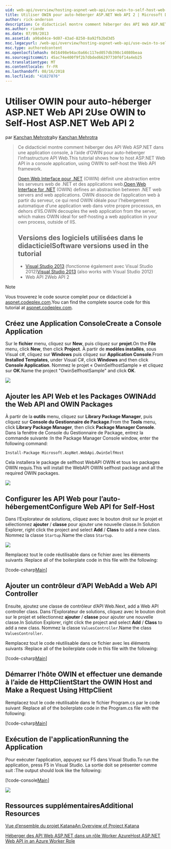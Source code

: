 ```yaml
---
uid: web-api/overview/hosting-aspnet-web-api/use-owin-to-self-host-web-api
title: Utiliser OWIN pour auto-héberger ASP.NET Web API 2 | Microsoft Docs
author: rick-anderson
description: Ce didacticiel montre comment héberger des API Web ASP.NET dans une application console, à l’aide d’OWIN pour auto-héberger l’infrastructure API Web. Open Web Interface pour .NET (OWIN) d...
ms.author: riande
ms.date: 07/09/2013
ms.assetid: a90a04ce-9d07-43ad-8250-8a92fb2bd3d5
msc.legacyurl: /web-api/overview/hosting-aspnet-web-api/use-owin-to-self-host-web-api
msc.type: authoredcontent
ms.openlocfilehash: 0d16498e94ac0a66c117ed057db398c14080beaa
ms.sourcegitcommit: 45ac74e400f9f2b7dbded66297730f6f14a4eb25
ms.translationtype: MT
ms.contentlocale: fr-FR
ms.lasthandoff: 08/16/2018
ms.locfileid: "41827876"
---
```

<a name="use-owin-to-self-host-aspnet-web-api-2"></a><span data-ttu-id="2fd8c-104">Utiliser OWIN pour auto-héberger ASP.NET Web API 2</span><span class="sxs-lookup"><span data-stu-id="2fd8c-104">Use OWIN to Self-Host ASP.NET Web API 2</span></span>
====================
<span data-ttu-id="2fd8c-105">par [Kanchan Mehrotra](https://twitter.com/kanchanmeh)</span><span class="sxs-lookup"><span data-stu-id="2fd8c-105">by [Kanchan Mehrotra](https://twitter.com/kanchanmeh)</span></span>

> <span data-ttu-id="2fd8c-106">Ce didacticiel montre comment héberger des API Web ASP.NET dans une application console, à l’aide d’OWIN pour auto-héberger l’infrastructure API Web.</span><span class="sxs-lookup"><span data-stu-id="2fd8c-106">This tutorial shows how to host ASP.NET Web API in a console application, using OWIN to self-host the Web API framework.</span></span>
> 
> <span data-ttu-id="2fd8c-107">[Open Web Interface pour .NET](http://owin.org) (OWIN) définit une abstraction entre les serveurs web de .NET et des applications web.</span><span class="sxs-lookup"><span data-stu-id="2fd8c-107">[Open Web Interface for .NET](http://owin.org) (OWIN) defines an abstraction between .NET web servers and web applications.</span></span> <span data-ttu-id="2fd8c-108">OWIN dissocie de l’application web à partir du serveur, ce qui rend OWIN idéale pour l’hébergement automatique d’une application web dans votre propre processus, en dehors d’IIS.</span><span class="sxs-lookup"><span data-stu-id="2fd8c-108">OWIN decouples the web application from the server, which makes OWIN ideal for self-hosting a web application in your own process, outside of IIS.</span></span>
> 
> ## <a name="software-versions-used-in-the-tutorial"></a><span data-ttu-id="2fd8c-109">Versions des logiciels utilisées dans le didacticiel</span><span class="sxs-lookup"><span data-stu-id="2fd8c-109">Software versions used in the tutorial</span></span>
> 
> 
> - <span data-ttu-id="2fd8c-110">[Visual Studio 2013](https://www.microsoft.com/visualstudio/eng/2013-downloads) (fonctionne également avec Visual Studio 2012)</span><span class="sxs-lookup"><span data-stu-id="2fd8c-110">[Visual Studio 2013](https://www.microsoft.com/visualstudio/eng/2013-downloads) (also works with Visual Studio 2012)</span></span>
> - <span data-ttu-id="2fd8c-111">Web API 2</span><span class="sxs-lookup"><span data-stu-id="2fd8c-111">Web API 2</span></span>


> [!NOTE]
> <span data-ttu-id="2fd8c-112">Vous trouverez le code source complet pour ce didacticiel à [aspnet.codeplex.com](https://aspnet.codeplex.com/SourceControl/latest#Samples/WebApi/OwinSelfhostSample/ReadMe.txt).</span><span class="sxs-lookup"><span data-stu-id="2fd8c-112">You can find the complete source code for this tutorial at [aspnet.codeplex.com](https://aspnet.codeplex.com/SourceControl/latest#Samples/WebApi/OwinSelfhostSample/ReadMe.txt).</span></span>


## <a name="create-a-console-application"></a><span data-ttu-id="2fd8c-113">Créez une Application Console</span><span class="sxs-lookup"><span data-stu-id="2fd8c-113">Create a Console Application</span></span>

<span data-ttu-id="2fd8c-114">Sur le **fichier** menu, cliquez sur **New**, puis cliquez sur **projet**.</span><span class="sxs-lookup"><span data-stu-id="2fd8c-114">On the **File** menu, click **New**, then click **Project**.</span></span> <span data-ttu-id="2fd8c-115">À partir de **modèles installés**, sous Visual c#, cliquez sur **Windows** puis cliquez sur **Application Console**.</span><span class="sxs-lookup"><span data-stu-id="2fd8c-115">From **Installed Templates**, under Visual C#, click **Windows** and then click **Console Application**.</span></span> <span data-ttu-id="2fd8c-116">Nommez le projet « OwinSelfhostSample » et cliquez sur **OK**.</span><span class="sxs-lookup"><span data-stu-id="2fd8c-116">Name the project "OwinSelfhostSample" and click **OK**.</span></span>

[![](use-owin-to-self-host-web-api/_static/image2.png)](use-owin-to-self-host-web-api/_static/image1.png)

## <a name="add-the-web-api-and-owin-packages"></a><span data-ttu-id="2fd8c-117">Ajouter les API Web et les Packages OWIN</span><span class="sxs-lookup"><span data-stu-id="2fd8c-117">Add the Web API and OWIN Packages</span></span>

<span data-ttu-id="2fd8c-118">À partir de la **outils** menu, cliquez sur **Library Package Manager**, puis cliquez sur **Console du Gestionnaire de Package**.</span><span class="sxs-lookup"><span data-stu-id="2fd8c-118">From the **Tools** menu, click **Library Package Manager**, then click **Package Manager Console**.</span></span> <span data-ttu-id="2fd8c-119">Dans la fenêtre de Console du Gestionnaire de Package, entrez la commande suivante :</span><span class="sxs-lookup"><span data-stu-id="2fd8c-119">In the Package Manager Console window, enter the following command:</span></span>

`Install-Package Microsoft.AspNet.WebApi.OwinSelfHost`

<span data-ttu-id="2fd8c-120">Cela installera le package de selfhost WebAPI OWIN et tous les packages OWIN requis.</span><span class="sxs-lookup"><span data-stu-id="2fd8c-120">This will install the WebAPI OWIN selfhost package and all the required OWIN packages.</span></span>

[![](use-owin-to-self-host-web-api/_static/image4.png)](use-owin-to-self-host-web-api/_static/image3.png)

## <a name="configure-web-api-for-self-host"></a><span data-ttu-id="2fd8c-121">Configurer les API Web pour l’auto-hébergement</span><span class="sxs-lookup"><span data-stu-id="2fd8c-121">Configure Web API for Self-Host</span></span>

<span data-ttu-id="2fd8c-122">Dans l’Explorateur de solutions, cliquez avec le bouton droit sur le projet et sélectionnez **ajouter** / **classe** pour ajouter une nouvelle classe.</span><span class="sxs-lookup"><span data-stu-id="2fd8c-122">In Solution Explorer, right click the project and select **Add** / **Class** to add a new class.</span></span> <span data-ttu-id="2fd8c-123">Nommez la classe `Startup`.</span><span class="sxs-lookup"><span data-stu-id="2fd8c-123">Name the class `Startup`.</span></span>

![](use-owin-to-self-host-web-api/_static/image5.png)

<span data-ttu-id="2fd8c-124">Remplacez tout le code réutilisable dans ce fichier avec les éléments suivants :</span><span class="sxs-lookup"><span data-stu-id="2fd8c-124">Replace all of the boilerplate code in this file with the following:</span></span>

[!code-csharp[Main](use-owin-to-self-host-web-api/samples/sample1.cs)]

## <a name="add-a-web-api-controller"></a><span data-ttu-id="2fd8c-125">Ajouter un contrôleur d’API Web</span><span class="sxs-lookup"><span data-stu-id="2fd8c-125">Add a Web API Controller</span></span>

<span data-ttu-id="2fd8c-126">Ensuite, ajoutez une classe de contrôleur d’API Web.</span><span class="sxs-lookup"><span data-stu-id="2fd8c-126">Next, add a Web API controller class.</span></span> <span data-ttu-id="2fd8c-127">Dans l’Explorateur de solutions, cliquez avec le bouton droit sur le projet et sélectionnez **ajouter** / **classe** pour ajouter une nouvelle classe.</span><span class="sxs-lookup"><span data-stu-id="2fd8c-127">In Solution Explorer, right click the project and select **Add** / **Class** to add a new class.</span></span> <span data-ttu-id="2fd8c-128">Nommez la classe `ValuesController`.</span><span class="sxs-lookup"><span data-stu-id="2fd8c-128">Name the class `ValuesController`.</span></span>

<span data-ttu-id="2fd8c-129">Remplacez tout le code réutilisable dans ce fichier avec les éléments suivants :</span><span class="sxs-lookup"><span data-stu-id="2fd8c-129">Replace all of the boilerplate code in this file with the following:</span></span>

[!code-csharp[Main](use-owin-to-self-host-web-api/samples/sample2.cs)]

## <a name="start-the-owin-host-and-make-a-request-using-httpclient"></a><span data-ttu-id="2fd8c-130">Démarrer l’hôte OWIN et effectuer une demande à l’aide de HttpClient</span><span class="sxs-lookup"><span data-stu-id="2fd8c-130">Start the OWIN Host and Make a Request Using HttpClient</span></span>

<span data-ttu-id="2fd8c-131">Remplacez tout le code réutilisable dans le fichier Program.cs par le code suivant :</span><span class="sxs-lookup"><span data-stu-id="2fd8c-131">Replace all of the boilerplate code in the Program.cs file with the following:</span></span>

[!code-csharp[Main](use-owin-to-self-host-web-api/samples/sample3.cs)]

## <a name="running-the-application"></a><span data-ttu-id="2fd8c-132">Exécution de l'application</span><span class="sxs-lookup"><span data-stu-id="2fd8c-132">Running the Application</span></span>

<span data-ttu-id="2fd8c-133">Pour exécuter l’application, appuyez sur F5 dans Visual Studio.</span><span class="sxs-lookup"><span data-stu-id="2fd8c-133">To run the application, press F5 in Visual Studio.</span></span> <span data-ttu-id="2fd8c-134">La sortie doit se présenter comme suit :</span><span class="sxs-lookup"><span data-stu-id="2fd8c-134">The output should look like the following:</span></span>

[!code-console[Main](use-owin-to-self-host-web-api/samples/sample4.cmd)]

![](use-owin-to-self-host-web-api/_static/image6.png)

## <a name="additional-resources"></a><span data-ttu-id="2fd8c-135">Ressources supplémentaires</span><span class="sxs-lookup"><span data-stu-id="2fd8c-135">Additional Resources</span></span>

[<span data-ttu-id="2fd8c-136">Vue d’ensemble du projet Katana</span><span class="sxs-lookup"><span data-stu-id="2fd8c-136">An Overview of Project Katana</span></span>](../../../aspnet/overview/owin-and-katana/an-overview-of-project-katana.md)

[<span data-ttu-id="2fd8c-137">Héberger des API Web ASP.NET dans un rôle Worker Azure</span><span class="sxs-lookup"><span data-stu-id="2fd8c-137">Host ASP.NET Web API in an Azure Worker Role</span></span>](host-aspnet-web-api-in-an-azure-worker-role.md)
